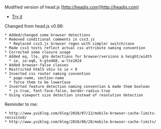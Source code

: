 Modified version of head.js [http://headjs.com](http://headjs.com)


* [Try it](http://itechnology.github.com/headjs/)

Changed from head.js v0.96:

    * Added/changed some browser detections
    * Removed conditional comments in css3.js
      * Replaced css3.js browser regex with simpler switch/case
    * Made css3 tests reflect actual css attribute naming convention
    * Corrected some closure usage
    * Added eq, lte, gte detections for browser/versions & height/width
      * ie, ie-eq6, h-gte468, w-lte1024
    * Added browser-false classes
    * Restricted html5 shiv to ie < 9
    * Inverted css router naming convention
      * page-name, section-name
      * force them to be lowerCase
    * Inverted feature detection naming convention & made them boolean
      * js-true, font-face-false, border-radius-true
    * Using viewport size detection instead of resolution detection


Reminder to me:

    * http://www.yuiblog.com/blog/2010/07/12/mobile-browser-cache-limits-revisited/
    * http://www.yuiblog.com/blog/2010/06/28/mobile-browser-cache-limits/